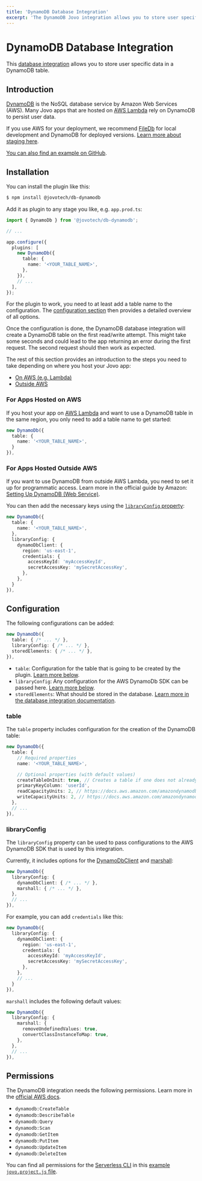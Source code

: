 ```yaml
---
title: 'DynamoDB Database Integration'
excerpt: 'The DynamoDB Jovo integration allows you to store user specific data in a DynamoDB table.'
---
```


# DynamoDB Database Integration

This [database integration](https://www.jovo.tech/docs/databases) allows you to store user specific data in a DynamoDB table.

## Introduction

[DynamoDB](https://aws.amazon.com/dynamodb/) is the NoSQL database service by Amazon Web Services (AWS). Many Jovo apps that are hosted on [AWS Lambda](https://www.jovo.tech/marketplace/server-lambda) rely on DynamoDB to persist user data.

If you use AWS for your deployment, we recommend [FileDb](https://www.jovo.tech/marketplace/db-filedb) for local development and DynamoDB for deployed versions. [Learn more about staging here](https://www.jovo.tech/docs/staging).

[You can also find an example on GitHub](https://github.com/jovotech/jovo-sample-alexa-googleassistant-lambda).

## Installation

You can install the plugin like this:

```sh
$ npm install @jovotech/db-dynamodb
```

Add it as plugin to any stage you like, e.g. `app.prod.ts`:

```typescript
import { DynamoDb } from '@jovotech/db-dynamodb';

// ...

app.configure({
  plugins: [
    new DynamoDb({
      table: {
        name: '<YOUR_TABLE_NAME>',
      },
    }),
    // ...
  ],
});
```

For the plugin to work, you need to at least add a table name to the configuration. The [configuration section](#configuration) then provides a detailed overview of all options.

Once the configuration is done, the DynamoDB database integration will create a DynamoDB table on the first read/write attempt. This might take some seconds and could lead to the app returning an error during the first request. The second request should then work as expected.

The rest of this section provides an introduction to the steps you need to take depending on where you host your Jovo app:

- [On AWS (e.g. Lambda)](#for-apps-hosted-on-aws)
- [Outside AWS](#for-apps-hosted-outside-aws)

### For Apps Hosted on AWS

If you host your app on [AWS Lambda](https://www.jovo.tech/marketplace/server-lambda) and want to use a DynamoDB table in the same region, you only need to add a table name to get started:

```typescript
new DynamoDb({
  table: {
    name: '<YOUR_TABLE_NAME>',
  }
}),
```

### For Apps Hosted Outside AWS

If you want to use DynamoDB from outside AWS Lambda, you need to set it up for programmatic access. Learn more in the official guide by Amazon: [Setting Up DynamoDB (Web Service)](https://docs.aws.amazon.com/amazondynamodb/latest/developerguide/SettingUp.DynamoWebService.html).

You can then add the necessary keys using the [`libraryConfig` property](#libraryconfig):

```typescript
new DynamoDb({
  table: {
    name: '<YOUR_TABLE_NAME>',
  },
  libraryConfig: {
    dynamoDbClient: {
      region: 'us-east-1',
      credentials: {
        accessKeyId: 'myAccessKeyId',
        secretAccessKey: 'mySecretAccessKey',
      },
    },
  }
}),
```

## Configuration

The following configurations can be added:

```typescript
new DynamoDb({
  table: { /* ... */ },
  libraryConfig: { /* ... */ },
  storedElements: { /* ... */ },
}),
```

- `table`: Configuration for the table that is going to be created by the plugin. [Learn more below](#table).
- `libraryConfig`: Any configuration for the AWS DynamoDb SDK can be passed here. [Learn more below](#libraryconfig).
- `storedElements`: What should be stored in the database. [Learn more in the database integration documentation](https://www.jovo.tech/docs/databases).

### table

The `table` property includes configuration for the creation of the DynamoDB table:

```typescript
new DynamoDb({
  table: {
    // Required properties
    name: '<YOUR_TABLE_NAME>',

    // Optional properties (with default values)
    createTableOnInit: true, // Creates a table if one does not already exist
    primaryKeyColumn: 'userId',
    readCapacityUnits: 2, // https://docs.aws.amazon.com/amazondynamodb/latest/developerguide/ProvisionedThroughput.html
    writeCapacityUnits: 2, // https://docs.aws.amazon.com/amazondynamodb/latest/developerguide/ProvisionedThroughput.html
  },
  // ...
}),
```

### libraryConfig

The `libraryConfig` property can be used to pass configurations to the AWS DynamoDB SDK that is used by this integration.

Currently, it includes options for the [DynamoDbClient](https://docs.aws.amazon.com/AWSJavaScriptSDK/v3/latest/clients/client-dynamodb/interfaces/dynamodbclientconfig.html) and [marshall](https://docs.aws.amazon.com/AWSJavaScriptSDK/v3/latest/interfaces/_aws_sdk_util_dynamodb.marshalloptions-1.html):

```typescript
new DynamoDb({
  libraryConfig: {
    dynamoDbClient: { /* ... */ },
    marshall: { /* ... */ },
  },
  // ...
}),
```

For example, you can add `credentials` like this:

```typescript
new DynamoDb({
  libraryConfig: {
    dynamoDbClient: {
      region: 'us-east-1',
      credentials: {
        accessKeyId: 'myAccessKeyId',
        secretAccessKey: 'mySecretAccessKey',
      },
    },
    // ...
  }
}),
```

`marshall` includes the following default values:

```typescript
new DynamoDb({
  libraryConfig: {
    marshall: {
      removeUndefinedValues: true,
      convertClassInstanceToMap: true,
    },
  },
  // ...
}),
```

## Permissions

The DynamoDB integration needs the following permissions. Learn more in the [official AWS docs](https://docs.aws.amazon.com/amazondynamodb/latest/APIReference/API_Operations.html).

- `dynamodb:CreateTable`
- `dynamodb:DescribeTable`
- `dynamodb:Query`
- `dynamodb:Scan`
- `dynamodb:GetItem`
- `dynamodb:PutItem`
- `dynamodb:UpdateItem`
- `dynamodb:DeleteItem`

You can find all permissions for the [Serverless CLI](https://www.jovo.tech/marketplace/target-serverless) in this [example `jovo.project.js` file](https://github.com/jovotech/jovo-sample-alexa-googleassistant-lambda/blob/main/jovo.project.js).
